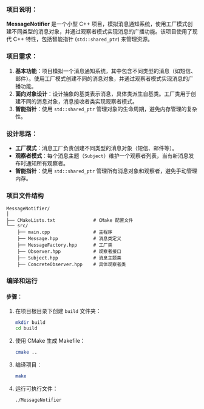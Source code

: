 
### 项目说明：
**MessageNotifier** 是一个小型 C++ 项目，模拟消息通知系统，使用工厂模式创建不同类型的消息对象，并通过观察者模式实现消息的广播功能。该项目使用了现代 C++ 特性，包括智能指针 (`std::shared_ptr`) 来管理资源。

### 项目需求：

1. **基本功能**：项目模拟一个消息通知系统，其中包含不同类型的消息（如短信、邮件）。使用工厂模式创建不同的消息对象，并通过观察者模式实现消息的广播功能。
2. **面向对象设计**：设计抽象的基类表示消息，具体类派生自基类。工厂类用于创建不同的消息对象，消息接收者类实现观察者模式。
3. **智能指针**：使用 `std::shared_ptr` 管理对象的生命周期，避免内存管理的复杂性。

### 设计思路：

- **工厂模式**：消息工厂负责创建不同类型的消息对象（短信、邮件等）。
- **观察者模式**：每个消息主题（`Subject`）维护一个观察者列表，当有新消息发布时通知所有观察者。
- **智能指针**：使用 `std::shared_ptr` 管理所有消息对象和观察者，避免手动管理内存。

### 项目文件结构

```
MessageNotifier/
│
├── CMakeLists.txt              # CMake 配置文件
└── src/
    ├── main.cpp                # 主程序
    ├── Message.hpp             # 消息类定义
    ├── MessageFactory.hpp      # 工厂类
    ├── Observer.hpp            # 观察者接口
    ├── Subject.hpp             # 消息主题类
    ├── ConcreteObserver.hpp    # 具体观察者类
```

### 编译和运行

#### 步骤：

1. 在项目根目录下创建 `build` 文件夹：
   ```bash
   mkdir build
   cd build
   ```

2. 使用 CMake 生成 Makefile：
   ```bash
   cmake ..
   ```

3. 编译项目：
   ```bash
   make
   ```

4. 运行可执行文件：
   ```bash
   ./MessageNotifier
   ```



